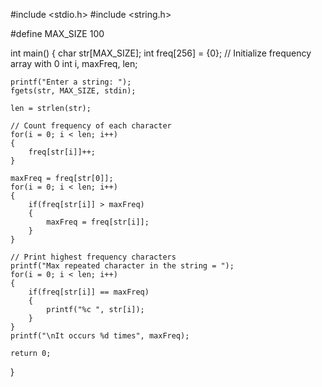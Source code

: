 #include <stdio.h>
#include <string.h>

#define MAX_SIZE 100

int main()
{
    char str[MAX_SIZE];
    int freq[256] = {0}; // Initialize frequency array with 0
    int i, maxFreq, len;

    printf("Enter a string: ");
    fgets(str, MAX_SIZE, stdin);

    len = strlen(str);

    // Count frequency of each character
    for(i = 0; i < len; i++)
    {
        freq[str[i]]++;
    }

    maxFreq = freq[str[0]];
    for(i = 0; i < len; i++)
    {
        if(freq[str[i]] > maxFreq)
        {
            maxFreq = freq[str[i]];
        }
    }

    // Print highest frequency characters
    printf("Max repeated character in the string = ");
    for(i = 0; i < len; i++)
    {
        if(freq[str[i]] == maxFreq)
        {
            printf("%c ", str[i]);
        }
    }
    printf("\nIt occurs %d times", maxFreq);

    return 0;
}
